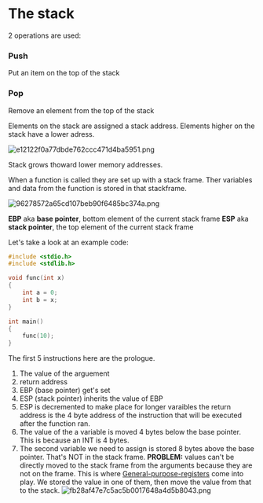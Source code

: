 # The stack
2 operations are used:

### Push
Put an item on the top of the stack
### Pop
Remove an element from the top of the stack

Elements on the stack are assigned a stack address. Elements higher on the stack have a lower adress.

![e12122f0a77dbde762ccc471d4ba5951.png](e12122f0a77dbde762ccc471d4ba5951.png)

Stack grows thoward lower memory addresses.

When a function is called they are set up with a stack frame. Ther variables and data from the function is stored in that stackframe.

![96278572a65cd107beb90f6485bc374a.png](96278572a65cd107beb90f6485bc374a.png)

**EBP** aka **base pointer**, bottom element of the current stack frame
**ESP** aka **stack pointer**, the top element of the current stack frame

Let's take a look at an example code:
```c
#include <stdio.h>
#include <stdlib.h>

void func(int x)
{
	int a = 0;
	int b = x;
}

int main()
{
	func(10);
}
```




The first 5 instructions here are the prologue.
1. The value of the arguement
2. return address
3. EBP (base pointer) get's set
4. ESP (stack pointer) inherits the value of EBP
5. ESP is decremented to make place for longer varaibles
the return address is the 4 byte address of the instruction that will be executed after the function ran.
6. The value of the a variable is moved 4 bytes below the base pointer. This is because an INT is 4 bytes.
7. The second variable we need to assign is stored 8 bytes above the base pointer. That's NOT in the stack frame. **PROBLEM:** values can't be directly moved to the stack frame from the arguments because they are not on the frame. This is where [General-purpose-registers](General-purpose-registers.md) come into play. We stored the value in one of them, then move the value from that to the stack.
![fb28af47e7c5ac5b0017648a4d5b8043.png](fb28af47e7c5ac5b0017648a4d5b8043.png)




